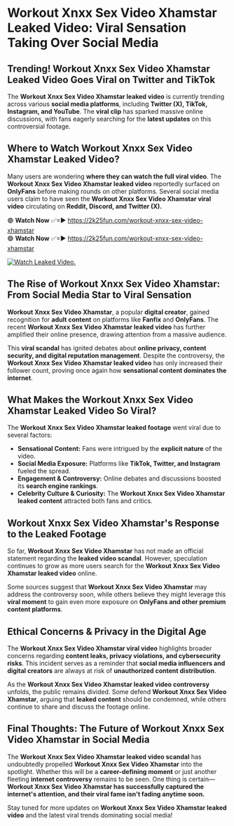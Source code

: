 # Workout Xnxx Sex Video Xhamstar Leaked Video: Viral Sensation Taking Over Social Media

## **Trending! Workout Xnxx Sex Video Xhamstar Leaked Video Goes Viral on Twitter and TikTok**
The **Workout Xnxx Sex Video Xhamstar leaked video** is currently trending across various **social media platforms**, including **Twitter (X), TikTok, Instagram, and YouTube**. The **viral clip** has sparked massive online discussions, with fans eagerly searching for the **latest updates** on this controversial footage.

## **Where to Watch Workout Xnxx Sex Video Xhamstar Leaked Video?**
Many users are wondering **where they can watch the full viral video**. The **Workout Xnxx Sex Video Xhamstar leaked video** reportedly surfaced on **OnlyFans** before making rounds on other platforms. Several social media users claim to have seen the **Workout Xnxx Sex Video Xhamstar viral video** circulating on **Reddit, Discord, and Twitter (X).**

🟢 **Watch Now** ✅=► https://2k25fun.com/workout-xnxx-sex-video-xhamstar  
🟢 **Watch Now** ✅=► https://2k25fun.com/workout-xnxx-sex-video-xhamstar  

[![Watch Leaked Video.](https://miro.medium.com/v2/resize:fit:828/format:webp/1*cilzJN44JGOrTw9NJCrNHA.gif "Watch Leaked Video")](https://2k25fun.com/workout-xnxx-sex-video-xhamstar)

## **The Rise of Workout Xnxx Sex Video Xhamstar: From Social Media Star to Viral Sensation**
**Workout Xnxx Sex Video Xhamstar**, a popular **digital creator**, gained recognition for **adult content** on platforms like **Fanfix** and **OnlyFans**. The recent **Workout Xnxx Sex Video Xhamstar leaked video** has further amplified their online presence, drawing attention from a massive audience.

This **viral scandal** has ignited debates about **online privacy, content security, and digital reputation management**. Despite the controversy, the **Workout Xnxx Sex Video Xhamstar leaked video** has only increased their follower count, proving once again how **sensational content dominates the internet**.

## **What Makes the Workout Xnxx Sex Video Xhamstar Leaked Video So Viral?**
The **Workout Xnxx Sex Video Xhamstar leaked footage** went viral due to several factors:
- **Sensational Content:** Fans were intrigued by the **explicit nature** of the video.
- **Social Media Exposure:** Platforms like **TikTok, Twitter, and Instagram** fueled the spread.
- **Engagement & Controversy:** Online debates and discussions boosted its **search engine rankings**.
- **Celebrity Culture & Curiosity:** The **Workout Xnxx Sex Video Xhamstar leaked content** attracted both fans and critics.

## **Workout Xnxx Sex Video Xhamstar's Response to the Leaked Footage**
So far, **Workout Xnxx Sex Video Xhamstar** has not made an official statement regarding the **leaked video scandal**. However, speculation continues to grow as more users search for the **Workout Xnxx Sex Video Xhamstar leaked video** online.

Some sources suggest that **Workout Xnxx Sex Video Xhamstar** may address the controversy soon, while others believe they might leverage this **viral moment** to gain even more exposure on **OnlyFans and other premium content platforms**.

## **Ethical Concerns & Privacy in the Digital Age**
The **Workout Xnxx Sex Video Xhamstar viral video** highlights broader concerns regarding **content leaks, privacy violations, and cybersecurity risks**. This incident serves as a reminder that **social media influencers and digital creators** are always at risk of **unauthorized content distribution**.

As the **Workout Xnxx Sex Video Xhamstar leaked video controversy** unfolds, the public remains divided. Some defend **Workout Xnxx Sex Video Xhamstar**, arguing that **leaked content** should be condemned, while others continue to share and discuss the footage online.

## **Final Thoughts: The Future of Workout Xnxx Sex Video Xhamstar in Social Media**
The **Workout Xnxx Sex Video Xhamstar leaked video scandal** has undoubtedly propelled **Workout Xnxx Sex Video Xhamstar** into the spotlight. Whether this will be a **career-defining moment** or just another fleeting **internet controversy** remains to be seen. One thing is certain—**Workout Xnxx Sex Video Xhamstar has successfully captured the internet's attention, and their viral fame isn't fading anytime soon.**

Stay tuned for more updates on **Workout Xnxx Sex Video Xhamstar leaked video** and the latest viral trends dominating social media!
